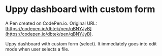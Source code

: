 # Uppy dashboard with custom form

A Pen created on CodePen.io. Original URL: [https://codepen.io/dbtek/pen/qBNYJyB](https://codepen.io/dbtek/pen/qBNYJyB).

Uppy dashboard with custom form (select). It immediately goes into edit mode when user selects a file.